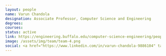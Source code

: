 ```yaml
---
layout: people
name: Varun Chandola
designation: Associate Professor, Computer Science and Engineering
degrees: 
courses: 
status: active
link: https://engineering.buffalo.edu/computer-science-engineering/people/faculty-directory/varun-chandola.html
image: /assets/img/team/team-4.png
social: <a href="https://www.linkedin.com/in/varun-chandola-9886104" target="_blank"><i class="icofont-linkedin"></i></a><a href="https://twitter.com/ChandolaVarun" target="_blank"><i class="icofont-twitter"></i></a><a href="https://cse.buffalo.edu/~chandola" target="_blank"><i class="icofont-web"></i></a><a href="mailto:chandola@buffalo.edu" target="_blank"><i class="icofont-email"></i></a>
---
```


